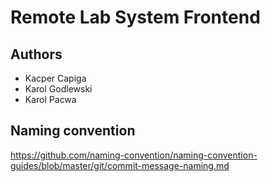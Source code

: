 # Remote Lab System Frontend
## Authors
- Kacper Capiga
- Karol Godlewski
- Karol Pacwa

## Naming convention
https://github.com/naming-convention/naming-convention-guides/blob/master/git/commit-message-naming.md